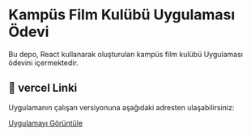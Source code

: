 # Kampüs Film Kulübü Uygulaması Ödevi

Bu depo, React kullanarak oluşturulan kampüs film kulübü Uygulaması ödevini içermektedir.

## 🔗 vercel Linki
Uygulamanın çalışan versiyonuna aşağıdaki adresten ulaşabilirsiniz:

[Uygulamayı Görüntüle](https://film-kampus-kulubu.vercel.app/)

 

